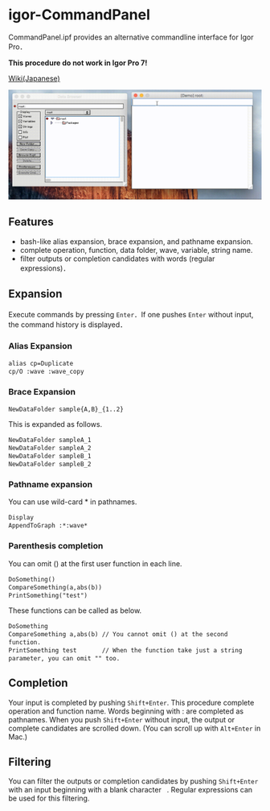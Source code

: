 # igor-CommandPanel

CommandPanel.ipf provides an alternative commandline interface for Igor Pro．

**This procedure do not work in Igor Pro 7!**

[Wiki(Japanese)](https://github.com/ryotako/igor-CommandPanel/wiki)

![Demo](https://github.com/ryotako/igor-CommandPanel/blob/master/Demo.gif)

## Features
- bash-like alias expansion, brace expansion, and pathname expansion.
- complete operation, function, data folder, wave, variable, string name.
- filter outputs or completion candidates with words (regular expressions)．

## Expansion
Execute commands by pressing `Enter`．If one pushes `Enter` without input, the command history is displayed．
### Alias Expansion
```
alias cp=Duplicate
cp/O :wave :wave_copy
```
### Brace Expansion
``` 
NewDataFolder sample{A,B}_{1..2}
```
This is expanded as follows.
```
NewDataFolder sampleA_1
NewDataFolder sampleA_2
NewDataFolder sampleB_1
NewDataFolder sampleB_2
```
### Pathname expansion
You can use wild-card * in pathnames.
```
Display
AppendToGraph :*:wave*
```

### Parenthesis completion
You can omit () at the first user function in each line.
```
DoSomething()
CompareSomething(a,abs(b))
PrintSomething("test")
```
These functions can be called as below.
```
DoSomething
CompareSomething a,abs(b) // You cannot omit () at the second function.
PrintSomething test       // When the function take just a string parameter, you can omit "" too. 
```

## Completion
Your input is completed by pushing `Shift+Enter`.
This procedure complete operation and function name. Words beginning with : are completed as pathnames.
When you push `Shift+Enter` without input, the output or complete candidates are scrolled down. (You can scroll up with `Alt+Enter` in Mac.)

## Filtering
You can filter the outputs or completion candidates by pushing `Shift+Enter` with an input beginning with a blank character ` `. 
Regular expressions can be used for this filtering.
